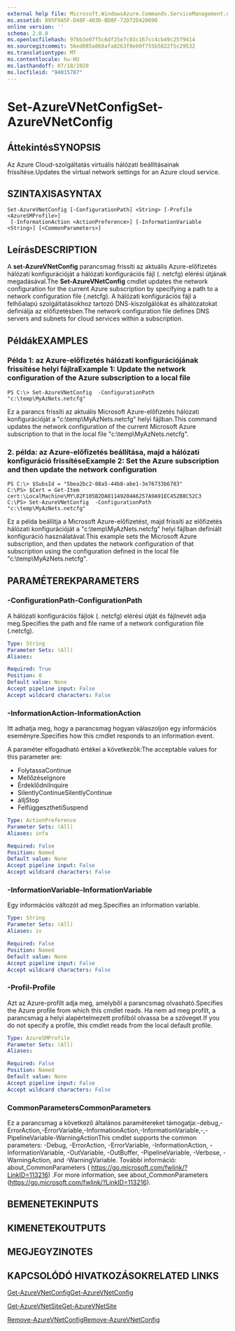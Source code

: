 ```yaml
---
external help file: Microsoft.WindowsAzure.Commands.ServiceManagement.dll-Help.xml
ms.assetid: 895F9A5F-D48F-403D-BD8F-72D72D420690
online version: ''
schema: 2.0.0
ms.openlocfilehash: 97bb3e07f5c6df25e7c03c167cc4cb49c25f9414
ms.sourcegitcommit: 56ed085a868afa8263f8eb0f755b5822f5c29532
ms.translationtype: MT
ms.contentlocale: hu-HU
ms.lasthandoff: 07/18/2020
ms.locfileid: "94015787"
---
```

# <span data-ttu-id="704ac-101">Set-AzureVNetConfig</span><span class="sxs-lookup"><span data-stu-id="704ac-101">Set-AzureVNetConfig</span></span>

## <span data-ttu-id="704ac-102">Áttekintés</span><span class="sxs-lookup"><span data-stu-id="704ac-102">SYNOPSIS</span></span>
<span data-ttu-id="704ac-103">Az Azure Cloud-szolgáltatás virtuális hálózati beállításainak frissítése.</span><span class="sxs-lookup"><span data-stu-id="704ac-103">Updates the virtual network settings for an Azure cloud service.</span></span>

## <span data-ttu-id="704ac-104">SZINTAXISA</span><span class="sxs-lookup"><span data-stu-id="704ac-104">SYNTAX</span></span>

```
Set-AzureVNetConfig [-ConfigurationPath] <String> [-Profile <AzureSMProfile>]
 [-InformationAction <ActionPreference>] [-InformationVariable <String>] [<CommonParameters>]
```

## <span data-ttu-id="704ac-105">Leírás</span><span class="sxs-lookup"><span data-stu-id="704ac-105">DESCRIPTION</span></span>
<span data-ttu-id="704ac-106">A **set-AzureVNetConfig** parancsmag frissíti az aktuális Azure-előfizetés hálózati konfigurációját a hálózati konfigurációs fájl (. netcfg) elérési útjának megadásával.</span><span class="sxs-lookup"><span data-stu-id="704ac-106">The **Set-AzureVNetConfig** cmdlet updates the network configuration for the current Azure subscription by specifying a path to a network configuration file (.netcfg).</span></span>
<span data-ttu-id="704ac-107">A hálózati konfigurációs fájl a felhőalapú szolgáltatásokhoz tartozó DNS-kiszolgálókat és alhálózatokat definiálja az előfizetésben.</span><span class="sxs-lookup"><span data-stu-id="704ac-107">The network configuration file defines DNS servers and subnets for cloud services within a subscription.</span></span>

## <span data-ttu-id="704ac-108">Példák</span><span class="sxs-lookup"><span data-stu-id="704ac-108">EXAMPLES</span></span>

### <span data-ttu-id="704ac-109">Példa 1: az Azure-előfizetés hálózati konfigurációjának frissítése helyi fájlra</span><span class="sxs-lookup"><span data-stu-id="704ac-109">Example 1: Update the network configuration of the Azure subscription to a local file</span></span>
```
PS C:\> Set-AzureVNetConfig  -ConfigurationPath "c:\temp\MyAzNets.netcfg"
```

<span data-ttu-id="704ac-110">Ez a parancs frissíti az aktuális Microsoft Azure-előfizetés hálózati konfigurációját a "c:\temp\MyAzNets.netcfg" helyi fájlban.</span><span class="sxs-lookup"><span data-stu-id="704ac-110">This command updates the network configuration of the current Microsoft Azure subscription to that in the local file "c:\temp\MyAzNets.netcfg".</span></span>

### <span data-ttu-id="704ac-111">2. példa: az Azure-előfizetés beállítása, majd a hálózati konfiguráció frissítése</span><span class="sxs-lookup"><span data-stu-id="704ac-111">Example 2: Set the Azure subscription and then update the network configuration</span></span>
```
PS C:\> $SubsId = "5bea2bc2-88a5-44b8-abe1-3e76733b6783"
C:\PS> $Cert = Get-Item cert:\LocalMachine\MY\82F105B2DA81149204A6257A9A91EC452B8C52C3
C:\PS> Set-AzureVNetConfig  -ConfigurationPath "c:\temp\MyAzNets.netcfg"
```

<span data-ttu-id="704ac-112">Ez a példa beállítja a Microsoft Azure-előfizetést, majd frissíti az előfizetés hálózati konfigurációját a "c:\temp\MyAzNets.netcfg" helyi fájlban definiált konfiguráció használatával.</span><span class="sxs-lookup"><span data-stu-id="704ac-112">This example sets the Microsoft Azure subscription, and then updates the network configuration of that subscription using the configuration defined in the local file "c:\temp\MyAzNets.netcfg".</span></span>

## <span data-ttu-id="704ac-113">PARAMÉTEREK</span><span class="sxs-lookup"><span data-stu-id="704ac-113">PARAMETERS</span></span>

### <span data-ttu-id="704ac-114">-ConfigurationPath</span><span class="sxs-lookup"><span data-stu-id="704ac-114">-ConfigurationPath</span></span>
<span data-ttu-id="704ac-115">A hálózati konfigurációs fájlok (. netcfg) elérési útját és fájlnevét adja meg.</span><span class="sxs-lookup"><span data-stu-id="704ac-115">Specifies the path and file name of a network configuration file (.netcfg).</span></span>

```yaml
Type: String
Parameter Sets: (All)
Aliases: 

Required: True
Position: 0
Default value: None
Accept pipeline input: False
Accept wildcard characters: False
```

### <span data-ttu-id="704ac-116">-InformationAction</span><span class="sxs-lookup"><span data-stu-id="704ac-116">-InformationAction</span></span>
<span data-ttu-id="704ac-117">Itt adhatja meg, hogy a parancsmag hogyan válaszoljon egy információs eseményre.</span><span class="sxs-lookup"><span data-stu-id="704ac-117">Specifies how this cmdlet responds to an information event.</span></span>

<span data-ttu-id="704ac-118">A paraméter elfogadható értékei a következők:</span><span class="sxs-lookup"><span data-stu-id="704ac-118">The acceptable values for this parameter are:</span></span>

- <span data-ttu-id="704ac-119">Folytassa</span><span class="sxs-lookup"><span data-stu-id="704ac-119">Continue</span></span>
- <span data-ttu-id="704ac-120">Mellőzése</span><span class="sxs-lookup"><span data-stu-id="704ac-120">Ignore</span></span>
- <span data-ttu-id="704ac-121">Érdeklődni</span><span class="sxs-lookup"><span data-stu-id="704ac-121">Inquire</span></span>
- <span data-ttu-id="704ac-122">SilentlyContinue</span><span class="sxs-lookup"><span data-stu-id="704ac-122">SilentlyContinue</span></span>
- <span data-ttu-id="704ac-123">állj</span><span class="sxs-lookup"><span data-stu-id="704ac-123">Stop</span></span>
- <span data-ttu-id="704ac-124">Felfüggesztheti</span><span class="sxs-lookup"><span data-stu-id="704ac-124">Suspend</span></span>

```yaml
Type: ActionPreference
Parameter Sets: (All)
Aliases: infa

Required: False
Position: Named
Default value: None
Accept pipeline input: False
Accept wildcard characters: False
```

### <span data-ttu-id="704ac-125">-InformationVariable</span><span class="sxs-lookup"><span data-stu-id="704ac-125">-InformationVariable</span></span>
<span data-ttu-id="704ac-126">Egy információs változót ad meg.</span><span class="sxs-lookup"><span data-stu-id="704ac-126">Specifies an information variable.</span></span>

```yaml
Type: String
Parameter Sets: (All)
Aliases: iv

Required: False
Position: Named
Default value: None
Accept pipeline input: False
Accept wildcard characters: False
```

### <span data-ttu-id="704ac-127">-Profil</span><span class="sxs-lookup"><span data-stu-id="704ac-127">-Profile</span></span>
<span data-ttu-id="704ac-128">Azt az Azure-profilt adja meg, amelyből a parancsmag olvasható.</span><span class="sxs-lookup"><span data-stu-id="704ac-128">Specifies the Azure profile from which this cmdlet reads.</span></span>
<span data-ttu-id="704ac-129">Ha nem ad meg profilt, a parancsmag a helyi alapértelmezett profilból olvassa be a szöveget.</span><span class="sxs-lookup"><span data-stu-id="704ac-129">If you do not specify a profile, this cmdlet reads from the local default profile.</span></span>

```yaml
Type: AzureSMProfile
Parameter Sets: (All)
Aliases: 

Required: False
Position: Named
Default value: None
Accept pipeline input: False
Accept wildcard characters: False
```

### <span data-ttu-id="704ac-130">CommonParameters</span><span class="sxs-lookup"><span data-stu-id="704ac-130">CommonParameters</span></span>
<span data-ttu-id="704ac-131">Ez a parancsmag a következő általános paramétereket támogatja:-debug,-ErrorAction,-ErrorVariable,-InformationAction,-InformationVariable,-,-PipelineVariable-WarningAction</span><span class="sxs-lookup"><span data-stu-id="704ac-131">This cmdlet supports the common parameters: -Debug, -ErrorAction, -ErrorVariable, -InformationAction, -InformationVariable, -OutVariable, -OutBuffer, -PipelineVariable, -Verbose, -WarningAction, and -WarningVariable.</span></span> <span data-ttu-id="704ac-132">További információ: about_CommonParameters ( https://go.microsoft.com/fwlink/?LinkID=113216) .</span><span class="sxs-lookup"><span data-stu-id="704ac-132">For more information, see about_CommonParameters (https://go.microsoft.com/fwlink/?LinkID=113216).</span></span>

## <span data-ttu-id="704ac-133">BEMENETEK</span><span class="sxs-lookup"><span data-stu-id="704ac-133">INPUTS</span></span>

## <span data-ttu-id="704ac-134">KIMENETEK</span><span class="sxs-lookup"><span data-stu-id="704ac-134">OUTPUTS</span></span>

## <span data-ttu-id="704ac-135">MEGJEGYZI</span><span class="sxs-lookup"><span data-stu-id="704ac-135">NOTES</span></span>

## <span data-ttu-id="704ac-136">KAPCSOLÓDÓ HIVATKOZÁSOK</span><span class="sxs-lookup"><span data-stu-id="704ac-136">RELATED LINKS</span></span>

[<span data-ttu-id="704ac-137">Get-AzureVNetConfig</span><span class="sxs-lookup"><span data-stu-id="704ac-137">Get-AzureVNetConfig</span></span>](./Get-AzureVNetConfig.md)

[<span data-ttu-id="704ac-138">Get-AzureVNetSite</span><span class="sxs-lookup"><span data-stu-id="704ac-138">Get-AzureVNetSite</span></span>](./Get-AzureVNetSite.md)

[<span data-ttu-id="704ac-139">Remove-AzureVNetConfig</span><span class="sxs-lookup"><span data-stu-id="704ac-139">Remove-AzureVNetConfig</span></span>](./Remove-AzureVNetConfig.md)


